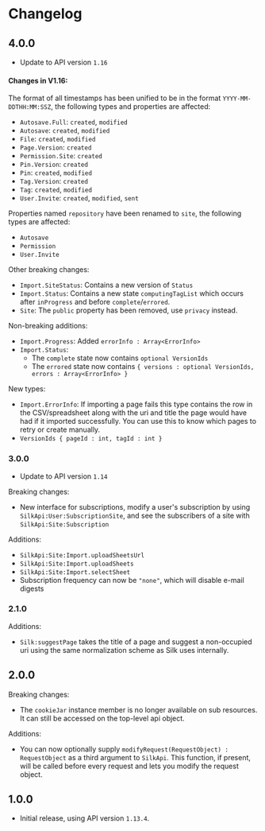 # Changelog

## 4.0.0

* Update to API version `1.16`

#### Changes in V1.16:

The format of all timestamps has been unified to be in the format `YYYY-MM-DDTHH:MM:SSZ`, the following types and properties are affected:
* `Autosave.Full`: `created`, `modified`
* `Autosave`: `created`, `modified`
* `File`: `created`, `modified`
* `Page.Version`: `created`
* `Permission.Site`: `created`
* `Pin.Version`: `created`
* `Pin`: `created`, `modified`
* `Tag.Version`: `created`
* `Tag`: `created`, `modified`
* `User.Invite`: `created`, `modified`, `sent`

Properties named `repository` have been renamed to `site`, the following types are affected:
* `Autosave`
* `Permission`
* `User.Invite`

Other breaking changes:
* `Import.SiteStatus`: Contains a new version of `Status`
* `Import.Status`: Contains a new state `computingTagList` which occurs after `inProgress` and before `complete`/`errored`.
* `Site`: The `public` property has been removed, use `privacy` instead.

Non-breaking additions:
* `Import.Progress`: Added `errorInfo : Array<ErrorInfo>`
* `Import.Status`:
  * The `complete` state now contains `optional VersionIds`
  * The `errored` state now contains `{ versions : optional VersionIds, errors : Array<ErrorInfo> }`

New types:

* `Import.ErrorInfo`: If importing a page fails this type contains the row in the CSV/spreadsheet along with the uri and title the page would have had if it imported successfully. You can use this to know which pages to retry or create manually.
* `VersionIds { pageId : int, tagId : int }`

### 3.0.0

* Update to API version `1.14`

Breaking changes:

* New interface for subscriptions, modify a user's subscription by using `SilkApi:User:SubscriptionSite`, and see the subscribers of a site with `SilkApi:Site:Subscription`

Additions:

* `SilkApi:Site:Import.uploadSheetsUrl`
* `SilkApi:Site:Import.uploadSheets`
* `SilkApi:Site:Import.selectSheet`
* Subscription frequency can now be `"none"`, which will disable e-mail digests

### 2.1.0

Additions:

* `Silk:suggestPage` takes the title of a page and suggest a non-occupied uri using the same normalization scheme as Silk uses internally.

## 2.0.0

Breaking changes:
* The `cookieJar` instance member is no longer available on sub resources. It can still be accessed on the top-level api object.

Additions:
* You can now optionally supply `modifyRequest(RequestObject) : RequestObject` as a third argument to `SilkApi`. This function, if present, will be called before every request and lets you modify the request object.

## 1.0.0

* Initial release, using API version `1.13.4`.
